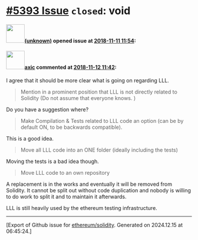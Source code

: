 # [\#5393 Issue](https://github.com/ethereum/solidity/issues/5393) `closed`: void

#### <img src="(unknown)" width="50">[(unknown)]((unknown)) opened issue at [2018-11-11 11:54](https://github.com/ethereum/solidity/issues/5393):



#### <img src="https://avatars.githubusercontent.com/u/20340?v=4" width="50">[axic](https://github.com/axic) commented at [2018-11-12 11:42](https://github.com/ethereum/solidity/issues/5393#issuecomment-437850045):

I agree that it should be more clear what is going on regarding LLL.

> Mention in a prominent position that LLL is not directly related to Solidity (Do not assume that everyone knows. )

Do you have a suggestion where?

> Make Compilation & Tests related to LLL code an option (can be by default ON, to be backwards compatible).

This is a good idea.

> Move all LLL code into an ONE folder (ideally including the tests)

Moving the tests is a bad idea though.

> Move LLL code to an own repository

A replacement is in the works and eventually it will be removed from Solidity. It cannot be split out without code duplication and nobody is willing to do work to split it and to maintain it afterwards.

LLL is still heavily used by the ethereum testing infrastructure.


-------------------------------------------------------------------------------



[Export of Github issue for [ethereum/solidity](https://github.com/ethereum/solidity). Generated on 2024.12.15 at 06:45:24.]
